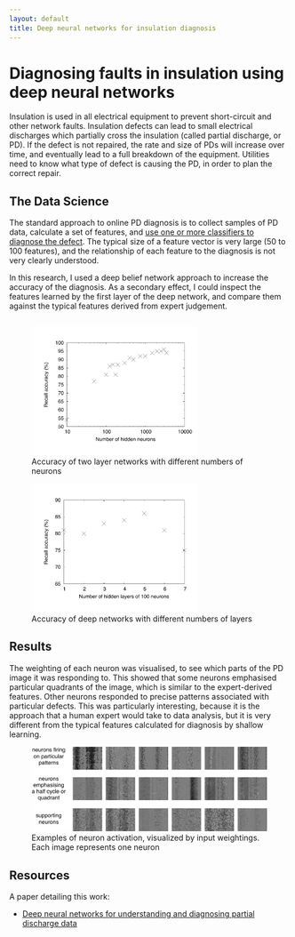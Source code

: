 ```yaml
---
layout: default
title: Deep neural networks for insulation diagnosis
---
```


# Diagnosing faults in insulation using deep neural networks

Insulation is used in all electrical equipment to prevent short-circuit and
other network faults. Insulation defects can lead to small electrical
discharges which partially cross the insulation (called partial discharge,
or PD). If the defect is not repaired, the rate and size of PDs will
increase over time, and eventually lead to a full breakdown of the
equipment. Utilities need to know what type of defect is causing the PD, in
order to plan the correct repair.

## The Data Science

The standard approach to online PD diagnosis is to collect samples of PD
data, calculate a set of features, and [use one or more classifiers to
diagnose the defect][evcomb]. The typical size of a feature vector is very
large (50 to 100 features), and the relationship of each feature to the
diagnosis is not very clearly understood.

[evcomb]:   /portfolio/evidencecomb.html

In this research, I used a deep belief network approach to increase the
accuracy of the diagnosis. As a secondary effect, I could inspect the
features learned by the first layer of the deep network, and compare them
against the typical features derived from expert judgement.

<div style="float: left">
<figure>
<img src="/portfolio/assets/numneurons.pdf" alt="Recall accuracy of two layer networks with different numbers of neurons" width="300px">
<figcaption>Accuracy of two layer networks with different numbers of neurons</figcaption>
</figure>
</div>

<div style="float: auto">
<figure>
<img src="/portfolio/assets/numlayers.pdf" alt="Recall accuracy of deep networks with different numbers of layers" width="300px">
<figcaption>Accuracy of deep networks with different numbers of layers</figcaption>
</figure>
</div>


## Results

The weighting of each neuron was visualised, to see which parts of the PD
image it was responding to. This showed that some neurons emphasised
particular quadrants of the image, which is similar to the expert-derived
features. Other neurons responded to precise patterns associated with
particular defects. This was particularly interesting, because it is the
approach that a human expert would take to data analysis, but it is very
different from the typical features calculated for diagnosis by shallow
learning.

<figure>
<img src="/portfolio/assets/neuronpics.pdf" alt="Examples of neuron activation, visualized by input weightings. Each image represents one neuron">
<figcaption>Examples of neuron activation, visualized by input weightings. Each image represents one neuron</figcaption>
</figure>

## Resources

A paper detailing this work:

- [Deep neural networks for understanding and diagnosing partial discharge data][conf]

[conf]:     http://strathprints.strath.ac.uk/53898/

